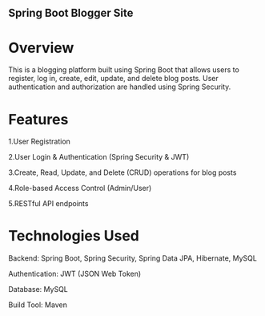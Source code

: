 ## Spring Boot Blogger Site

# Overview

This is a blogging platform built using Spring Boot that allows users to register, log in, create, edit, update, and delete blog posts. User authentication and authorization are handled using Spring Security.

# Features

1.User Registration

2.User Login & Authentication (Spring Security & JWT)

3.Create, Read, Update, and Delete (CRUD) operations for blog posts

4.Role-based Access Control (Admin/User)

5.RESTful API endpoints

# Technologies Used

Backend: Spring Boot, Spring Security, Spring Data JPA, Hibernate, MySQL

Authentication: JWT (JSON Web Token)

Database: MySQL

Build Tool: Maven
